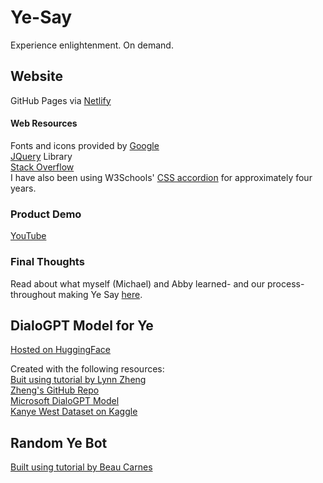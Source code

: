 # Ye-Say
Experience enlightenment. On demand.

## Website
GitHub Pages via [Netlify](https://yesay.netlify.app/)

#### Web Resources
Fonts and icons provided by [Google](https://fonts.google.com)  
[JQuery](https://jquery.com) Library  
[Stack Overflow](https://stackoverflow.com/questions/32704795/change-css-when-user-scroll-past-or-below-a-specific-div)  
I have also been using W3Schools' [CSS accordion](https://www.w3schools.com/w3css/w3css_accordions.asp) for approximately four years.

### Product Demo
[YouTube](https://youtu.be/1pk1clD71qo)

### Final Thoughts
Read about what myself (Michael) and Abby learned- and our process- throughout making Ye Say [here](https://yesay.netlify.app/ai.html). 

## DialoGPT Model for Ye
[Hosted on HuggingFace](https://huggingface.co/mdm/DialoGPT-small-Kanye?text=pete+texting+kim)

Created with the following resources:  
[Buit using tutorial by Lynn Zheng](https://www.freecodecamp.org/news/discord-ai-chatbot/#:~:text=How%20to%20Build%20the%20Discord,API%20token%20for%20later%20use.)  
[Zheng's GitHub Repo](https://github.com/RuolinZheng08/twewy-discord-chatbot/blob/main/model_train_upload_workflow.ipynb)  
[Microsoft DialoGPT Model](https://huggingface.co/microsoft/DialoGPT-small)  
[Kanye West Dataset on Kaggle](https://www.kaggle.com/datasets/convolutionalnn/kanye-west-lyrics-dataset)

## Random Ye Bot
[Built using tutorial by Beau Carnes
](https://www.freecodecamp.org/news/create-a-discord-bot-with-python/)  

